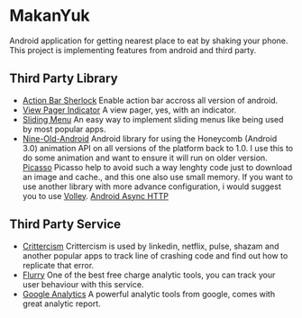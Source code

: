 MakanYuk
========

Android application for getting nearest place to eat by shaking your phone. This project is implementing features from android and third party.

Third Party Library
-------------------------
* [Action Bar Sherlock](http://www.actionbarsherlock..com/)
Enable action bar accross all version of android.
* [View Pager Indicator](http://www.viewpagerindicator.com/)
A view pager, yes, with an indicator.
* [Sliding Menu](http://github.com/jfeinstein10/SlidingMenu/)
An easy way to implement sliding menus like being used by most popular apps.
* [Nine-Old-Android](https://github.com/JakeWharton/NineOldAndroids/)
Android library for using the Honeycomb (Android 3.0) animation API on all versions of the platform back to 1.0. I use this to do some animation and want to ensure it will run on older version.
[Picasso](http://www.square.github.io/picasso//)
Picasso help to avoid such a way lenghty code just to download an image and cache., and this one also use small memory. If you want to use another library with more advance configuration, i would suggest you to use [Volley](https://android.googlesource.com/platform/frameworks/volley/).
[Android Async HTTP](https://www.crittercism.com/)

Third Party Service
-------------------------
* [Crittercism](https://www.crittercism.com/)
Crittercism is used by linkedin, netflix, pulse, shazam and another popular apps to track line of crashing code and find out how to replicate that error.
* [Flurry](http://www.flurry.com/)
One of the best free charge analytic tools, you can track your user behaviour with this service.
* [Google Analytics](https://developers.google.com/analytics/)
A powerful analytic tools from google, comes with great analytic report.